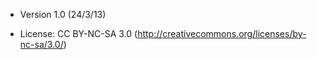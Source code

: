 - Version 1.0 (24/3/13)

- License:
 CC BY-NC-SA 3.0 (http://creativecommons.org/licenses/by-nc-sa/3.0/)

